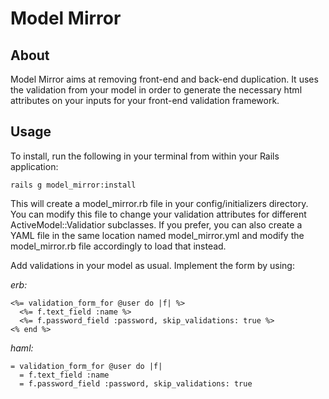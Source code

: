 # Model Mirror

## About
Model Mirror aims at removing front-end and back-end duplication. It uses the validation from your model in order to generate the necessary html attributes on your inputs for your front-end validation framework.

## Usage

To install, run the following in your terminal from within your Rails application:

    rails g model_mirror:install
This will create a model_mirror.rb file in your config/initializers directory. You can modify this file to change your validation attributes for different ActiveModel::Validatior subclasses. If you prefer, you can also create a YAML file in the same location named model_mirror.yml and modify the model_mirror.rb file accordingly to load that instead.

Add validations in your model as usual. Implement the form by using:

*erb:*

    <%= validation_form_for @user do |f| %>
      <%= f.text_field :name %>
      <%= f.password_field :password, skip_validations: true %>
    <% end %>
*haml:*

    = validation_form_for @user do |f|
      = f.text_field :name
      = f.password_field :password, skip_validations: true
